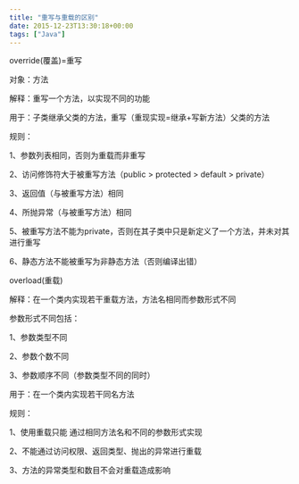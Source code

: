 ```yaml
---
title: "重写与重载的区别"
date: 2015-12-23T13:30:18+00:00
tags: ["Java"]
---
```


override(覆盖)=重写

对象：方法

解释：重写一个方法，以实现不同的功能

用于：子类继承父类的方法，重写（重现实现=继承+写新方法）父类的方法

规则：

1、参数列表相同，否则为重载而非重写

2、访问修饰符大于被重写方法（public > protected > default > private）

3、返回值（与被重写方法）相同

4、所抛异常（与被重写方法）相同

5、被重写方法不能为private，否则在其子类中只是新定义了一个方法，并未对其进行重写

6、静态方法不能被重写为非静态方法（否则编译出错）



overload(重载)

解释：在一个类内实现若干重载方法，方法名相同而参数形式不同

参数形式不同包括：

1、参数类型不同

2、参数个数不同

3、参数顺序不同（参数类型不同的同时）

用于：在一个类内实现若干同名方法

规则：

1、使用重载只能 通过相同方法名和不同的参数形式实现

2、不能通过访问权限、返回类型、抛出的异常进行重载

3、方法的异常类型和数目不会对重载造成影响